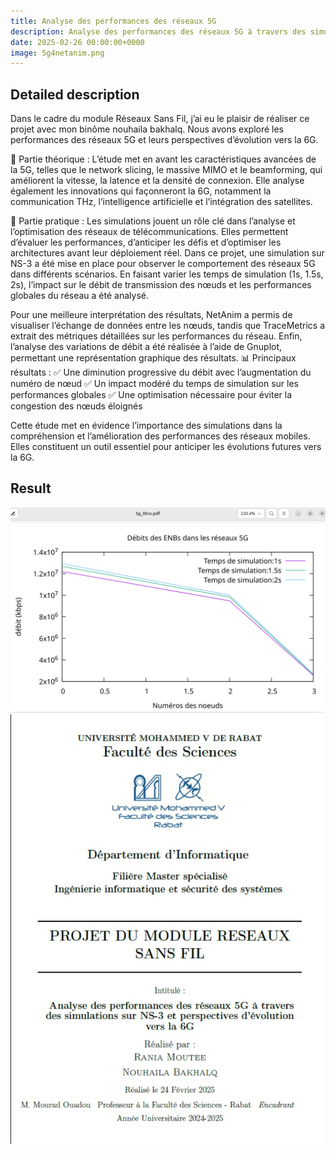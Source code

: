 ```yaml
---
title: Analyse des performances des réseaux 5G 
description: Analyse des performances des réseaux 5G à travers des simulations sur NS-3 et perspectives d’évolution vers la 6G
date: 2025-02-26 00:00:00+0000
image: 5g4netanim.png 
---
```

## Detailed description
Dans le cadre du module Réseaux Sans Fil, j’ai eu le plaisir de réaliser ce projet avec mon binôme nouhaila bakhalq. Nous avons exploré les performances des réseaux 5G et leurs perspectives d’évolution vers la 6G.

📌 Partie théorique :
 L’étude met en avant les caractéristiques avancées de la 5G, telles que le network slicing, le massive MIMO et le beamforming, qui améliorent la vitesse, la latence et la densité de connexion. Elle analyse également les innovations qui façonneront la 6G, notamment la communication THz, l’intelligence artificielle et l’intégration des satellites.

🔬 Partie pratique :
Les simulations jouent un rôle clé dans l’analyse et l’optimisation des réseaux de télécommunications. Elles permettent d’évaluer les performances, d’anticiper les défis et d’optimiser les architectures avant leur déploiement réel.
 Dans ce projet, une simulation sur NS-3 a été mise en place pour observer le comportement des réseaux 5G dans différents scénarios. En faisant varier les temps de simulation (1s, 1.5s, 2s), l’impact sur le débit de transmission des nœuds et les performances globales du réseau a été analysé.

Pour une meilleure interprétation des résultats, NetAnim a permis de visualiser l’échange de données entre les nœuds, tandis que TraceMetrics a extrait des métriques détaillées sur les performances du réseau. Enfin, l’analyse des variations de débit a été réalisée à l’aide de Gnuplot, permettant une représentation graphique des résultats.
📊 Principaux résultats :
 ✅ Une diminution progressive du débit avec l’augmentation du numéro de nœud
 ✅ Un impact modéré du temps de simulation sur les performances globales
 ✅ Une optimisation nécessaire pour éviter la congestion des nœuds éloignés

Cette étude met en évidence l’importance des simulations dans la compréhension et l’amélioration des performances des réseaux mobiles. Elles constituent un outil essentiel pour anticiper les évolutions futures vers la 6G. 


## Result

![Image 1](Graphique.png) ![Image 2](projetres.png)

